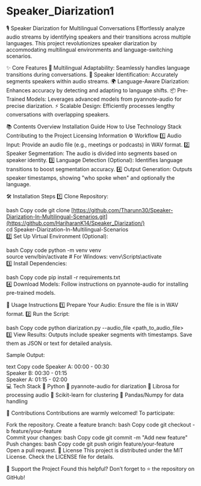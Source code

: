 # Speaker_Diarization1
🎙️ Speaker Diarization for Multilingual Conversations
Effortlessly analyze audio streams by identifying speakers and their transitions across multiple languages. This project revolutionizes speaker diarization by accommodating multilingual environments and language-switching scenarios.

✨ Core Features
🔀 Multilingual Adaptability: Seamlessly handles language transitions during conversations.
🧩 Speaker Identification: Accurately segments speakers within audio streams.
🌍 Language-Aware Diarization: Enhances accuracy by detecting and adapting to language shifts.
📦 Pre-Trained Models: Leverages advanced models from pyannote-audio for precise diarization.
⚡ Scalable Design: Efficiently processes lengthy conversations with overlapping speakers.

📚 Contents
Overview
Installation Guide
How to Use
Technology Stack
Contributing to the Project
Licensing Information
⚙️ Workflow
1️⃣ Audio Input: Provide an audio file (e.g., meetings or podcasts) in WAV format.
2️⃣ Speaker Segmentation: The audio is divided into segments based on speaker identity.
3️⃣ Language Detection (Optional): Identifies language transitions to boost segmentation accuracy.
4️⃣ Output Generation: Outputs speaker timestamps, showing "who spoke when" and optionally the language.

🛠️ Installation Steps
1️⃣ Clone Repository:

bash
Copy code
git clone [https://github.com/Tharunn30/Speaker-Diarization-In-Multilingual-Scenarios.git](https://github.com/HariharanK14/Speaker_Diarization/)  
cd Speaker-Diarization-In-Multilingual-Scenarios  
2️⃣ Set Up Virtual Environment (Optional):

bash
Copy code
python -m venv venv  
source venv/bin/activate  # For Windows: venv\Scripts\activate  
3️⃣ Install Dependencies:

bash
Copy code
pip install -r requirements.txt  
4️⃣ Download Models:
Follow instructions on pyannote-audio for installing pre-trained models.

🚀 Usage Instructions
1️⃣ Prepare Your Audio: Ensure the file is in WAV format.
2️⃣ Run the Script:

bash
Copy code
python diarization.py --audio_file <path_to_audio_file>  
3️⃣ View Results: Outputs include speaker segments with timestamps. Save them as JSON or text for detailed analysis.

Sample Output:

text
Copy code
Speaker A: 00:00 - 00:30  
Speaker B: 00:30 - 01:15  
Speaker A: 01:15 - 02:00  
💻 Tech Stack
🔹 Python
🔹 pyannote-audio for diarization
🔹 Librosa for processing audio
🔹 Scikit-learn for clustering
🔹 Pandas/Numpy for data handling

🤝 Contributions
Contributions are warmly welcomed! To participate:

Fork the repository.
Create a feature branch:
bash
Copy code
git checkout -b feature/your-feature  
Commit your changes:
bash
Copy code
git commit -m "Add new feature"  
Push changes:
bash
Copy code
git push origin feature/your-feature  
Open a pull request.
📝 License
This project is distributed under the MIT License. Check the LICENSE file for details.

🌟 Support the Project
Found this helpful? Don’t forget to ⭐ the repository on GitHub!
